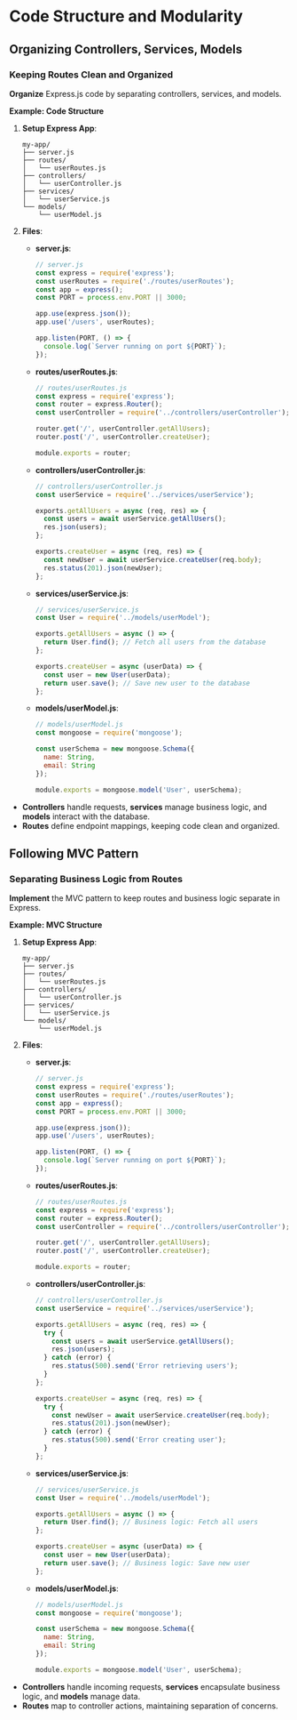# Code Structure and Modularity

## Organizing Controllers, Services, Models
### Keeping Routes Clean and Organized

**Organize** Express.js code by separating controllers, services, and models.

**Example: Code Structure**

1. **Setup Express App**:

   ```plaintext
   my-app/
   ├── server.js
   ├── routes/
   │   └── userRoutes.js
   ├── controllers/
   │   └── userController.js
   ├── services/
   │   └── userService.js
   └── models/
       └── userModel.js
   ```

2. **Files**:

   - **server.js**:

     ```javascript
     // server.js
     const express = require('express');
     const userRoutes = require('./routes/userRoutes');
     const app = express();
     const PORT = process.env.PORT || 3000;

     app.use(express.json());
     app.use('/users', userRoutes);

     app.listen(PORT, () => {
       console.log(`Server running on port ${PORT}`);
     });
     ```

   - **routes/userRoutes.js**:

     ```javascript
     // routes/userRoutes.js
     const express = require('express');
     const router = express.Router();
     const userController = require('../controllers/userController');

     router.get('/', userController.getAllUsers);
     router.post('/', userController.createUser);

     module.exports = router;
     ```

   - **controllers/userController.js**:

     ```javascript
     // controllers/userController.js
     const userService = require('../services/userService');

     exports.getAllUsers = async (req, res) => {
       const users = await userService.getAllUsers();
       res.json(users);
     };

     exports.createUser = async (req, res) => {
       const newUser = await userService.createUser(req.body);
       res.status(201).json(newUser);
     };
     ```

   - **services/userService.js**:

     ```javascript
     // services/userService.js
     const User = require('../models/userModel');

     exports.getAllUsers = async () => {
       return User.find(); // Fetch all users from the database
     };

     exports.createUser = async (userData) => {
       const user = new User(userData);
       return user.save(); // Save new user to the database
     };
     ```

   - **models/userModel.js**:

     ```javascript
     // models/userModel.js
     const mongoose = require('mongoose');
     
     const userSchema = new mongoose.Schema({
       name: String,
       email: String
     });
     
     module.exports = mongoose.model('User', userSchema);
     ```

- **Controllers** handle requests, **services** manage business logic, and **models** interact with the database.
- **Routes** define endpoint mappings, keeping code clean and organized.



## Following MVC Pattern
### Separating Business Logic from Routes

**Implement** the MVC pattern to keep routes and business logic separate in Express.

**Example: MVC Structure**

1. **Setup Express App**:

   ```plaintext
   my-app/
   ├── server.js
   ├── routes/
   │   └── userRoutes.js
   ├── controllers/
   │   └── userController.js
   ├── services/
   │   └── userService.js
   └── models/
       └── userModel.js
   ```

2. **Files**:

   - **server.js**:

     ```javascript
     // server.js
     const express = require('express');
     const userRoutes = require('./routes/userRoutes');
     const app = express();
     const PORT = process.env.PORT || 3000;

     app.use(express.json());
     app.use('/users', userRoutes);

     app.listen(PORT, () => {
       console.log(`Server running on port ${PORT}`);
     });
     ```

   - **routes/userRoutes.js**:

     ```javascript
     // routes/userRoutes.js
     const express = require('express');
     const router = express.Router();
     const userController = require('../controllers/userController');

     router.get('/', userController.getAllUsers);
     router.post('/', userController.createUser);

     module.exports = router;
     ```

   - **controllers/userController.js**:

     ```javascript
     // controllers/userController.js
     const userService = require('../services/userService');

     exports.getAllUsers = async (req, res) => {
       try {
         const users = await userService.getAllUsers();
         res.json(users);
       } catch (error) {
         res.status(500).send('Error retrieving users');
       }
     };

     exports.createUser = async (req, res) => {
       try {
         const newUser = await userService.createUser(req.body);
         res.status(201).json(newUser);
       } catch (error) {
         res.status(500).send('Error creating user');
       }
     };
     ```

   - **services/userService.js**:

     ```javascript
     // services/userService.js
     const User = require('../models/userModel');

     exports.getAllUsers = async () => {
       return User.find(); // Business logic: Fetch all users
     };

     exports.createUser = async (userData) => {
       const user = new User(userData);
       return user.save(); // Business logic: Save new user
     };
     ```

   - **models/userModel.js**:

     ```javascript
     // models/userModel.js
     const mongoose = require('mongoose');
     
     const userSchema = new mongoose.Schema({
       name: String,
       email: String
     });
     
     module.exports = mongoose.model('User', userSchema);
     ```

- **Controllers** handle incoming requests, **services** encapsulate business logic, and **models** manage data.
- **Routes** map to controller actions, maintaining separation of concerns.